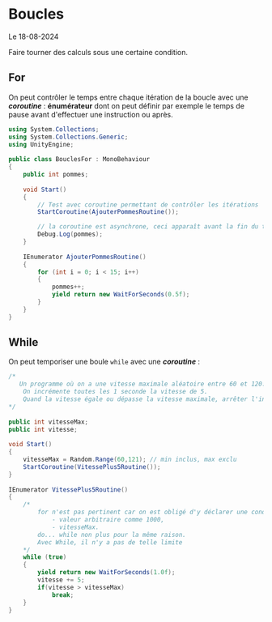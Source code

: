 # Boucles

Le 18-08-2024

Faire tourner des calculs sous une certaine condition.

## For

On peut contrôler le temps entre chaque itération de la boucle avec une ***coroutine*** : **énumérateur** dont on peut définir par exemple le temps de pause avant d'effectuer une instruction ou après.

```C#
using System.Collections;
using System.Collections.Generic;
using UnityEngine;
	
public class BouclesFor : MonoBehaviour
{
    public int pommes;
	
    void Start()
    {
        // Test avec coroutine permettant de contrôler les itérations
        StartCoroutine(AjouterPommesRoutine());

        // la coroutine est asynchrone, ceci apparaît avant la fin du traitement de l'IEnumerator
        Debug.Log(pommes);
    }
	
    IEnumerator AjouterPommesRoutine()
    {
        for (int i = 0; i < 15; i++)
        {
            pommes++;
            yield return new WaitForSeconds(0.5f);
        }
    }
}
```

## While

On peut temporiser une boule `while` avec une ***coroutine*** :

```C#
/*
   Un programme où on a une vitesse maximale aléatoire entre 60 et 120.
    On incrémente toutes les 1 seconde la vitesse de 5.
    Quand la vitesse égale ou dépasse la vitesse maximale, arrêter l'incrémentation.
*/
	
public int vitesseMax;
public int vitesse;
	
void Start()
{	
    vitesseMax = Random.Range(60,121); // min inclus, max exclu
    StartCoroutine(VitessePlus5Routine());
}
	
IEnumerator VitessePlus5Routine()
{
    /*
        for n'est pas pertinent car on est obligé d'y déclarer une condition avec une valeur maximum :
            - valeur arbitraire comme 1000,
            - vitesseMax.
        do... while non plus pour la même raison.
        Avec While, il n'y a pas de telle limite
    */
    while (true)
    {
        yield return new WaitForSeconds(1.0f);
        vitesse += 5;
        if(vitesse > vitesseMax)
            break; 
    }
}
```
